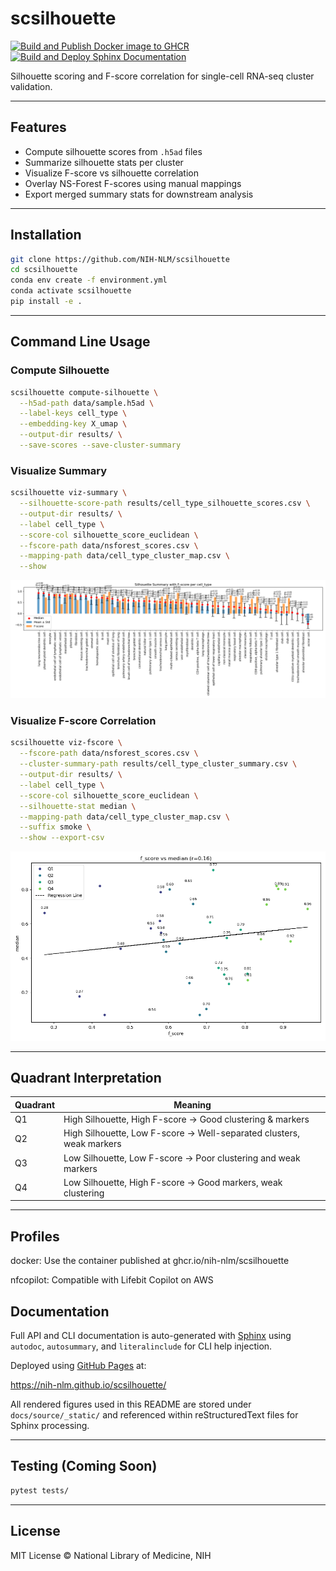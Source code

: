 # scsilhouette

[![Build and Publish Docker image to GHCR](https://github.com/NIH-NLM/scsilhouette/actions/workflows/docker-publish.yml/badge.svg)](https://github.com/NIH-NLM/scsilhouette/actions/workflows/docker-publish.yml)
[![Build and Deploy Sphinx Documentation](https://github.com/NIH-NLM/scsilhouette/actions/workflows/docs.yml/badge.svg)](https://github.com/NIH-NLM/scsilhouette/actions/workflows/docs.yml)

Silhouette scoring and F-score correlation for single-cell RNA-seq cluster validation.

---

## Features

- Compute silhouette scores from `.h5ad` files
- Summarize silhouette stats per cluster
- Visualize F-score vs silhouette correlation
- Overlay NS-Forest F-scores using manual mappings
- Export merged summary stats for downstream analysis

---

## Installation

```bash
git clone https://github.com/NIH-NLM/scsilhouette
cd scsilhouette
conda env create -f environment.yml
conda activate scsilhouette
pip install -e .
```

---

## Command Line Usage

### Compute Silhouette

```bash
scsilhouette compute-silhouette \
  --h5ad-path data/sample.h5ad \
  --label-keys cell_type \
  --embedding-key X_umap \
  --output-dir results/ \
  --save-scores --save-cluster-summary
```

### Visualize Summary

```bash
scsilhouette viz-summary \
  --silhouette-score-path results/cell_type_silhouette_scores.csv \
  --output-dir results/ \
  --label cell_type \
  --score-col silhouette_score_euclidean \
  --fscore-path data/nsforest_scores.csv \
  --mapping-path data/cell_type_cluster_map.csv \
  --show
```

![Summary Bar Chart](docs/source/_static/cell_type_summary_silhouette_score_euclidean_.png)

### Visualize F-score Correlation

```bash
scsilhouette viz-fscore \
  --fscore-path data/nsforest_scores.csv \
  --cluster-summary-path results/cell_type_cluster_summary.csv \
  --output-dir results/ \
  --label cell_type \
  --score-col silhouette_score_euclidean \
  --silhouette-stat median \
  --mapping-path data/cell_type_cluster_map.csv \
  --suffix smoke \
  --show --export-csv
```

![F-score Correlation](docs/source/_static/cell_type_fscore_vs_median_smoke.png)

---

## Quadrant Interpretation

| Quadrant | Meaning                                                                 |
|----------|-------------------------------------------------------------------------|
| Q1       | High Silhouette, High F-score → Good clustering & markers            |
| Q2       | High Silhouette, Low F-score → Well-separated clusters, weak markers |
| Q3       | Low Silhouette, Low F-score → Poor clustering and weak markers       |
| Q4       | Low Silhouette, High F-score → Good markers, weak clustering         |

---

## Profiles
docker: Use the container published at ghcr.io/nih-nlm/scsilhouette

nfcopilot: Compatible with Lifebit Copilot on AWS

## Documentation

Full API and CLI documentation is auto-generated with [Sphinx](https://www.sphinx-doc.org/) using `autodoc`, `autosummary`, and `literalinclude` for CLI help injection.

Deployed using [GitHub Pages](https://pages.github.com/) at:

https://nih-nlm.github.io/scsilhouette/

All rendered figures used in this README are stored under `docs/source/_static/` and referenced within reStructuredText files for Sphinx processing.

---

## Testing (Coming Soon)

```bash
pytest tests/
```

---

## License

MIT License © National Library of Medicine, NIH

